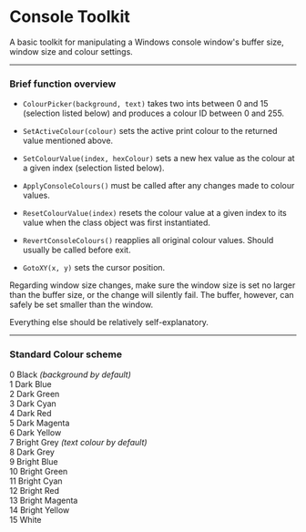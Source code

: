 # Console Toolkit
A basic toolkit for manipulating a Windows console window's buffer size, window size and colour settings.
___
### Brief function overview
- ```ColourPicker(background, text)``` takes two ints between 0 and 15 (selection listed below) and produces a colour ID between 0 and 255.

- ```SetActiveColour(colour)``` sets the active print colour to the returned value mentioned above.

- ```SetColourValue(index, hexColour)``` sets a new hex value as the colour at a given index (selection listed below).

- ```ApplyConsoleColours()``` must be called after any changes made to colour values.

- ```ResetColourValue(index)``` resets the colour value at a given index to its value when the class object was first instantiated.

- ```RevertConsoleColours()``` reapplies all original colour values. Should usually be called before exit.

- ```GotoXY(x, y)``` sets the cursor position.

Regarding window size changes, make sure the window size is set no larger than the buffer size, or the change will silently fail. The buffer, however, can safely be set smaller than the window.

Everything else should be relatively self-explanatory.
___
### Standard Colour scheme

0 Black *(background by default)*  
1 Dark Blue  
2 Dark Green  
3 Dark Cyan  
4 Dark Red  
5 Dark Magenta  
6 Dark Yellow  
7 Bright Grey *(text colour by default)*  
8 Dark Grey  
9 Bright Blue  
10 Bright Green  
11 Bright Cyan  
12 Bright Red  
13 Bright Magenta  
14 Bright Yellow  
15 White
